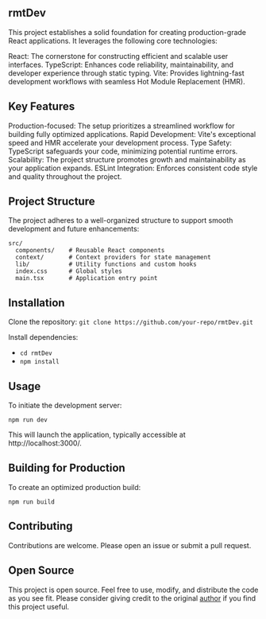 ## rmtDev

This project establishes a solid foundation for creating production-grade React applications.
It leverages the following core technologies:

React: The cornerstone for constructing efficient and scalable user interfaces.
TypeScript: Enhances code reliability, maintainability, and developer experience through static typing.
Vite: Provides lightning-fast development workflows with seamless Hot Module Replacement (HMR).

## Key Features

Production-focused: The setup prioritizes a streamlined workflow for building fully optimized applications.
Rapid Development: Vite's exceptional speed and HMR accelerate your development process.
Type Safety: TypeScript safeguards your code, minimizing potential runtime errors.
Scalability: The project structure promotes growth and maintainability as your application expands.
ESLint Integration: Enforces consistent code style and quality throughout the project.

## Project Structure

The project adheres to a well-organized structure to support smooth development and future enhancements:

```
src/
  components/    # Reusable React components
  context/       # Context providers for state management
  lib/           # Utility functions and custom hooks
  index.css      # Global styles
  main.tsx       # Application entry point
```

## Installation

Clone the repository:
`git clone https://github.com/your-repo/rmtDev.git`

Install dependencies:

- `cd rmtDev`
- `npm install`

## Usage

To initiate the development server:

`npm run dev`

This will launch the application, typically accessible at http://localhost:3000/.

## Building for Production

To create an optimized production build:

`npm run build`

## Contributing

Contributions are welcome. Please open an issue or submit a pull request.

## Open Source

This project is open source. Feel free to use, modify, and distribute the code as you see fit. Please consider giving credit to the original [author](https://github.com/ByteGrad) if you find this project useful.
